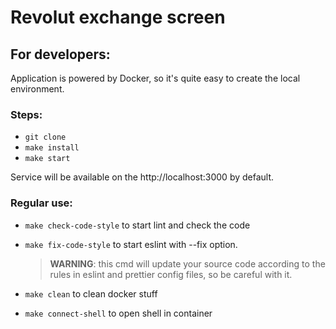 # Revolut exchange screen

## For developers:

Application is powered by Docker, so it's quite easy to create the local environment.

### Steps:

* `git clone`
* `make install`
* `make start`

Service will be available on the http://localhost:3000 by default.

### Regular use:

* `make check-code-style` to start lint and check the code
* `make fix-code-style` to start eslint with --fix option.

  > **WARNING**: this cmd will update your source code according to the rules in eslint and prettier config files, so be careful with it.

* `make clean` to clean docker stuff
* `make connect-shell` to open shell in container
